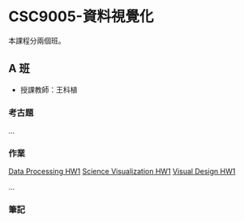 # CSC9005-資料視覺化

本課程分兩個班。

## A 班

-   授課教師：王科植

### 考古題

...

### 作業

[Data Processing HW1](./Data%20Processing%20HW1/)
[Science Visualization HW1](./Science%20Visualization%20HW1/)
[Visual Design HW1](./Visual%20Design%20HW1/)

...

### 筆記
